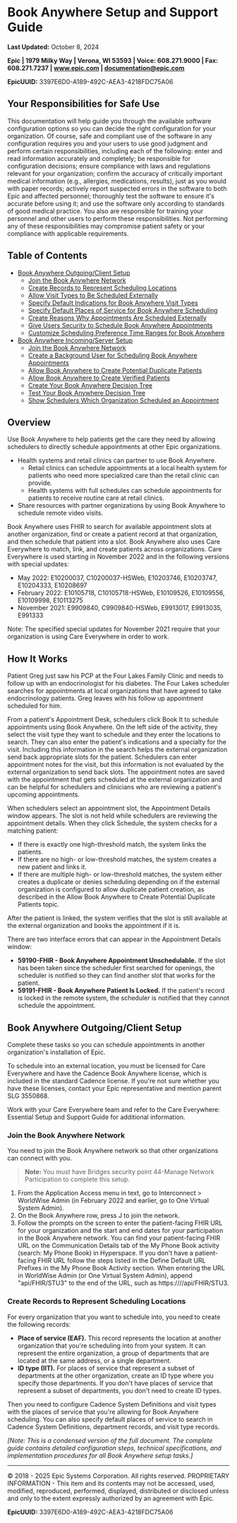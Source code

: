 # Book Anywhere Setup and Support Guide

**Last Updated:** October 8, 2024

**Epic | 1979 Milky Way | Verona, WI 53593 | Voice: 608.271.9000 | Fax: 608.271.7237 | www.epic.com | documentation@epic.com**

**EpicUUID:** 3397E6D0-A189-492C-AEA3-4218FDC75A06

## Your Responsibilities for Safe Use

This documentation will help guide you through the available software configuration options so you can decide the right configuration for your organization. Of course, safe and compliant use of the software in any configuration requires you and your users to use good judgment and perform certain responsibilities, including each of the following: enter and read information accurately and completely; be responsible for configuration decisions; ensure compliance with laws and regulations relevant for your organization; confirm the accuracy of critically important medical information (e.g., allergies, medications, results), just as you would with paper records; actively report suspected errors in the software to both Epic and affected personnel; thoroughly test the software to ensure it's accurate before using it; and use the software only according to standards of good medical practice. You also are responsible for training your personnel and other users to perform these responsibilities. Not performing any of these responsibilities may compromise patient safety or your compliance with applicable requirements.

## Table of Contents

- [Book Anywhere Outgoing/Client Setup](#book-anywhere-outgoingclient-setup)
  - [Join the Book Anywhere Network](#join-the-book-anywhere-network)
  - [Create Records to Represent Scheduling Locations](#create-records-to-represent-scheduling-locations)
  - [Allow Visit Types to Be Scheduled Externally](#allow-visit-types-to-be-scheduled-externally)
  - [Specify Default Indications for Book Anywhere Visit Types](#specify-default-indications-for-book-anywhere-visit-types)
  - [Specify Default Places of Service for Book Anywhere Scheduling](#specify-default-places-of-service-for-book-anywhere-scheduling)
  - [Create Reasons Why Appointments Are Scheduled Externally](#create-reasons-why-appointments-are-scheduled-externally)
  - [Give Users Security to Schedule Book Anywhere Appointments](#give-users-security-to-schedule-book-anywhere-appointments)
  - [Customize Scheduling Preference Time Ranges for Book Anywhere](#customize-scheduling-preference-time-ranges-for-book-anywhere)
- [Book Anywhere Incoming/Server Setup](#book-anywhere-incomingserver-setup)
  - [Join the Book Anywhere Network](#join-the-book-anywhere-network-1)
  - [Create a Background User for Scheduling Book Anywhere Appointments](#create-a-background-user-for-scheduling-book-anywhere-appointments)
  - [Allow Book Anywhere to Create Potential Duplicate Patients](#allow-book-anywhere-to-create-potential-duplicate-patients)
  - [Allow Book Anywhere to Create Verified Patients](#allow-book-anywhere-to-create-verified-patients)
  - [Create Your Book Anywhere Decision Tree](#create-your-book-anywhere-decision-tree)
  - [Test Your Book Anywhere Decision Tree](#test-your-book-anywhere-decision-tree)
  - [Show Schedulers Which Organization Scheduled an Appointment](#show-schedulers-which-organization-scheduled-an-appointment)

## Overview

Use Book Anywhere to help patients get the care they need by allowing schedulers to directly schedule appointments at other Epic organizations.

- Health systems and retail clinics can partner to use Book Anywhere.
  - Retail clinics can schedule appointments at a local health system for patients who need more specialized care than the retail clinic can provide.
  - Health systems with full schedules can schedule appointments for patients to receive routine care at retail clinics.
- Share resources with partner organizations by using Book Anywhere to schedule remote video visits.

Book Anywhere uses FHIR to search for available appointment slots at another organization, find or create a patient record at that organization, and then schedule that patient into a slot. Book Anywhere also uses Care Everywhere to match, link, and create patients across organizations. Care Everywhere is used starting in November 2022 and in the following versions with special updates:

- May 2022: E10200037, C10200037-HSWeb, E10203746, E10203747, E10204333, E10208697
- February 2022: E10105718, C10105718-HSWeb, E10109526, E10109556, E10109998, E10113275
- November 2021: E9909840, C9909840-HSWeb, E9913017, E9913035, E991333

Note: The specified special updates for November 2021 require that your organization is using Care Everywhere in order to work.

## How It Works

Patient Greg just saw his PCP at the Four Lakes Family Clinic and needs to follow up with an endocrinologist for his diabetes. The Four Lakes scheduler searches for appointments at local organizations that have agreed to take endocrinology patients. Greg leaves with his follow up appointment scheduled for him.

From a patient's Appointment Desk, schedulers click Book It to schedule appointments using Book Anywhere. On the left side of the activity, they select the visit type they want to schedule and they enter the locations to search. They can also enter the patient's indications and a specialty for the visit. Including this information in the search helps the external organization send back appropriate slots for the patient. Schedulers can enter appointment notes for the visit, but this information is not evaluated by the external organization to send back slots. The appointment notes are saved with the appointment that gets scheduled at the external organization and can be helpful for schedulers and clinicians who are reviewing a patient's upcoming appointments.

When schedulers select an appointment slot, the Appointment Details window appears. The slot is not held while schedulers are reviewing the appointment details. When they click Schedule, the system checks for a matching patient:

- If there is exactly one high-threshold match, the system links the patients.
- If there are no high- or low-threshold matches, the system creates a new patient and links it.
- If there are multiple high- or low-threshold matches, the system either creates a duplicate or denies scheduling depending on if the external organization is configured to allow duplicate patient creation, as described in the Allow Book Anywhere to Create Potential Duplicate Patients topic.

After the patient is linked, the system verifies that the slot is still available at the external organization and books the appointment if it is.

There are two interface errors that can appear in the Appointment Details window:

- **59190-FHIR - Book Anywhere Appointment Unschedulable.** If the slot has been taken since the scheduler first searched for openings, the scheduler is notified so they can find another slot that works for the patient.
- **59191-FHIR - Book Anywhere Patient Is Locked.** If the patient's record is locked in the remote system, the scheduler is notified that they cannot schedule the appointment.

## Book Anywhere Outgoing/Client Setup

Complete these tasks so you can schedule appointments in another organization's installation of Epic.

To schedule into an external location, you must be licensed for Care Everywhere and have the Cadence Book Anywhere license, which is included in the standard Cadence license. If you're not sure whether you have these licenses, contact your Epic representative and mention parent SLG 3550868.

Work with your Care Everywhere team and refer to the Care Everywhere: Essential Setup and Support Guide for additional information.

### Join the Book Anywhere Network

You need to join the Book Anywhere network so that other organizations can connect with you.

> **Note:** You must have Bridges security point 44-Manage Network Participation to complete this setup.

1. From the Application Access menu in text, go to Interconnect > WorldWise Admin (in February 2022 and earlier, go to One Virtual System Admin).
2. On the Book Anywhere row, press J to join the network.
3. Follow the prompts on the screen to enter the patient-facing FHIR URL for your organization and the start and end dates for your participation in the Book Anywhere network. You can find your patient-facing FHIR URL on the Communication Details tab of the My Phone Book activity (search: My Phone Book) in Hyperspace. If you don't have a patient-facing FHIR URL follow the steps listed in the Define Default URL Prefixes in the My Phone Book Activity section. When entering the URL in WorldWise Admin (or One Virtual System Admin), append "api/FHIR/STU3" to the end of the URL, such as https://<hostname>/<app>/api/FHIR/STU3.

### Create Records to Represent Scheduling Locations

For every organization that you want to schedule into, you need to create the following records:

- **Place of service (EAF).** This record represents the location at another organization that you're scheduling into from your system. It can represent the entire organization, a group of departments that are located at the same address, or a single department.
- **ID type (IIT).** For places of service that represent a subset of departments at the other organization, create an ID type where you specify those departments. If you don't have places of service that represent a subset of departments, you don't need to create ID types.

Then you need to configure Cadence System Definitions and visit types with the places of service that you're allowing for Book Anywhere scheduling. You can also specify default places of service to search in Cadence System Definitions, department records, and visit type records.

*[Note: This is a condensed version of the full document. The complete guide contains detailed configuration steps, technical specifications, and implementation procedures for all Book Anywhere setup tasks.]*

---

© 2018 - 2025 Epic Systems Corporation. All rights reserved. PROPRIETARY INFORMATION - This item and its contents may not be accessed, used, modified, reproduced, performed, displayed, distributed or disclosed unless and only to the extent expressly authorized by an agreement with Epic.

**EpicUUID:** 3397E6D0-A189-492C-AEA3-4218FDC75A06